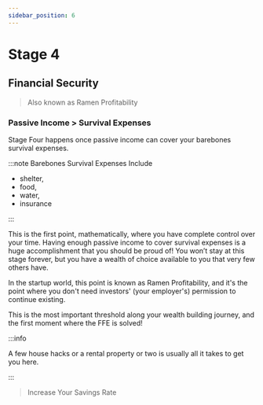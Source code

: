 ```yaml
---
sidebar_position: 6
---
```


# Stage 4

## Financial Security

>Also known as Ramen Profitability

### Passive Income > Survival Expenses 

Stage Four happens once passive income can cover your barebones survival expenses. 

:::note Barebones Survival Expenses Include

- shelter, 
- food, 
- water, 
- insurance

::: 

This is the first point, mathematically, where you have complete control over your time. Having enough passive income to cover survival expenses is a huge accomplishment that you should be proud of! You won’t stay at this stage forever, but you have a wealth of choice available to you that very few others have. 

In the startup world, this point is known as Ramen Profitability, and it's the point where you don't need investors' (your employer's) permission to continue existing. 

This is the most important threshold along your wealth building journey, and the first moment where the FFE is solved!

:::info 

A few house hacks or a rental property or two is usually all it takes to get you here.

:::

>Increase Your Savings Rate